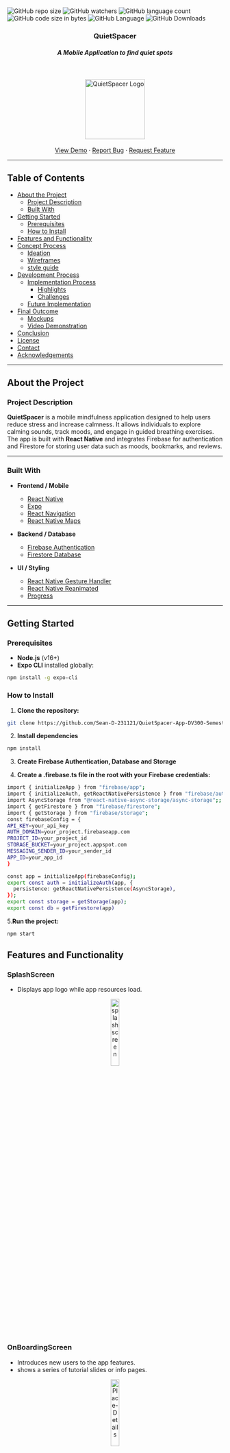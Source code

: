 
<br />

![GitHub repo size](https://img.shields.io/github/repo-size/Sean-D-231121/QuietSpacer-App-DV300-Semester-2-Term-3)
![GitHub watchers](https://img.shields.io/github/watchers/Sean-D-231121/QuietSpacer-App-DV300-Semester-2-Term-3)
![GitHub language count](https://img.shields.io/github/languages/count/Sean-D-231121/QuietSpacer-App-DV300-Semester-2-Term-3)
![GitHub code size in bytes](https://img.shields.io/github/languages/code-size/Sean-D-231121/QuietSpacer-App-DV300-Semester-2-Term-3)
![GitHub Language](https://img.shields.io/github/languages/top/Sean-D-231121/QuietSpacer-App-DV300-Semester-2-Term-3)
![GitHub Downloads](https://img.shields.io/github/downloads/Sean-D-231121/QuietSpacer-App-DV300-Semester-2-Term-3/total)


<h3 align="center">QuietSpacer</h3>
<h5 align="center">A Mobile Application to find quiet spots</h5>
</br>
<p align="center">
  <a href="https://github.com/Sean-D-231121/QuietSpacer-App-DV300-Semester-2-Term-3">
    <img src="assets/logo.png" align="center" alt="QuietSpacer Logo" width="auto" height="140">
  </a>
  <br />
  <br />
  <a href="https://drive.google.com/your-demo-link">View Demo</a>
  ·
  <a href="https://github.com/Sean-D-231121/QuietSpacer-App-DV300-Semester-2-Term-3/issues">Report Bug</a>
  ·
  <a href="https://github.com/Sean-D-231121/QuietSpacer-App-DV300-Semester-2-Term-3/issues">Request Feature</a>
</p>

---

## Table of Contents

* [About the Project](#about-the-project)
  * [Project Description](#project-description)
  * [Built With](#built-with)
* [Getting Started](#getting-started)
  * [Prerequisites](#prerequisites)
  * [How to Install](#how-to-install)
* [Features and Functionality](#features-and-functionality)
* [Concept Process](#concept-process)
  * [Ideation](#ideation)
  * [Wireframes](#wireframes)
  * [style guide](#style-guide)
* [Development Process](#development-process)
  * [Implementation Process](#implementation-process)
    * [Highlights](#highlights)
    * [Challenges](#challenges)
  * [Future Implementation](#future-implementation)
* [Final Outcome](#final-outcome)
  * [Mockups](#mockups)
  * [Video Demonstration](#video-demonstration)
* [Conclusion](#conclusion)
* [License](#license)
* [Contact](#contact)
* [Acknowledgements](#acknowledgements)

---
## About the Project
### Project Description

**QuietSpacer** is a mobile mindfulness application designed to help users reduce stress and increase calmness. It allows individuals to explore calming sounds, track moods, and engage in guided breathing exercises. The app is built with **React Native** and integrates Firebase for authentication and Firestore for storing user data such as moods, bookmarks, and reviews.  

---

### Built With

- **Frontend / Mobile**
  - [React Native](https://reactnative.dev/)
  - [Expo](https://expo.dev/)
  - [React Navigation](https://reactnavigation.org/)
  - [React Native Maps](https://github.com/react-native-maps/react-native-maps)

- **Backend / Database**
  - [Firebase Authentication](https://firebase.google.com/)
  - [Firestore Database](https://firebase.google.com/docs/firestore)

- **UI / Styling**
  - [React Native Gesture Handler](https://docs.swmansion.com/react-native-gesture-handler/)
  - [React Native Reanimated](https://docs.swmansion.com/react-native-reanimated/)
  - [Progress](https://www.npmjs.com/package/react-native-progress)

---

## Getting Started

### Prerequisites

- **Node.js** (v16+)
- **Expo CLI** installed globally:
```sh
npm install -g expo-cli
```
### How to Install
1. **Clone the repository:**
```sh
git clone https://github.com/Sean-D-231121/QuietSpacer-App-DV300-Semester-2-Term-3.git
```
2. **Install dependencies**
```sh
npm install
```
3. **Create Firebase Authentication, Database and Storage**

4. **Create a .firebase.ts file in the root with your Firebase credentials:**
```sh
import { initializeApp } from "firebase/app";
import { initializeAuth, getReactNativePersistence } from "firebase/auth";
import AsyncStorage from "@react-native-async-storage/async-storage";;
import { getFirestore } from "firebase/firestore";
import { getStorage } from "firebase/storage";
const firebaseConfig = {
API_KEY=your_api_key
AUTH_DOMAIN=your_project.firebaseapp.com
PROJECT_ID=your_project_id
STORAGE_BUCKET=your_project.appspot.com
MESSAGING_SENDER_ID=your_sender_id
APP_ID=your_app_id
}

const app = initializeApp(firebaseConfig);
export const auth = initializeAuth(app, {
  persistence: getReactNativePersistence(AsyncStorage),
});
export const storage = getStorage(app);
export const db = getFirestore(app)

```
5.**Run the project:**
```sh
npm start
```


## Features and Functionality

### SplashScreen
- Displays app logo while app resources load.
<p align="center">
 <img src="https://github.com/Sean-D-231121/QuietSpacer-App-DV300-Semester-2-Term-3/blob/main/assets/SplashScreen.png" align="center" alt="splashscreen" width="20%" height="auto">
</p>

### OnBoardingScreen
- Introduces new users to the app features.
- shows a series of tutorial slides or info pages.

<p align="center">
<img src="https://github.com/Sean-D-231121/QuietSpacer-App-DV300-Semester-2-Term-3/blob/main/assets/OnboardingScreen.png" align="center" alt="Place-Details" width="20%" height="auto">
</p>
    
### LoginScreen and Signup
- Handles user authentication and signup.
- includes username email/password inputs and profile image for profile display.
<p align="center">
  <img src="https://github.com/Sean-D-231121/QuietSpacer-App-DV300-Semester-2-Term-3/blob/main/assets/SignUp.png" align="center" alt="Signup" width="20%" height="auto">
  <img src="https://github.com/Sean-D-231121/QuietSpacer-App-DV300-Semester-2-Term-3/blob/main/assets/Login.png" align="center" alt="Login" width="20%" height="auto">
</p>

### HomeScreen
- The main screen after login
- Can look on map for nearby locations which have been marked as quiet and peaceful
- Add new places which you yourself find calming and might want to recommend to others
<p align="center">
  <img src="https://github.com/Sean-D-231121/QuietSpacer-App-DV300-Semester-2-Term-3/blob/main/assets/HomeScreen.png" alt="Homescreen" width="20%" />
  <img src="https://github.com/Sean-D-231121/QuietSpacer-App-DV300-Semester-2-Term-3/blob/main/assets/Add-place.png" alt="Add-place" width="20%" />
  <img src="https://github.com/Sean-D-231121/QuietSpacer-App-DV300-Semester-2-Term-3/blob/main/assets/View-place details.png" alt="View-place-details" width="20%" />
</p>

### Dashboard
- The main dashboard after login.
- Likely displays summaries of user data, moods, or visited places.
<p align="center">
<img src="https://github.com/Sean-D-231121/QuietSpacer-App-DV300-Semester-2-Term-3/blob/main/assets/Dashboard.png" align="center" alt="Dashboard" width="20%" height="auto">
</p>

### BookmarkScreen
- Shows places the user has bookmarked or favorited.
- Each card includes details like place name, calm score and location
<p align="center">
<img src="https://github.com/Sean-D-231121/QuietSpacer-App-DV300-Semester-2-Term-3/blob/main/assets/BookmarkScreen.png" align="center" alt="BookmarkScreen" width="20%" height="auto">
</p>

### PlaceDetailsScreen
- Displays detailed information for a specific place.
- Can bookmark the place for if wanting to be found later
- Add and view other user reviews
- look at calm score
<p align="center">
<img src="https://github.com/Sean-D-231121/QuietSpacer-App-DV300-Semester-2-Term-3/blob/main/assets/Place-Details.png" align="center" alt="Place-Details" width="20%" height="auto">
</p>

### ProfileScreen
- User profile management.
- Look at recently entered moods
<p align="center">
<img src="https://github.com/Sean-D-231121/QuietSpacer-App-DV300-Semester-2-Term-3/blob/main/assets/ProfileScreen.png" align="center" alt="ProfileScreen" width="20%" height="auto">
</p>


## Concept Process

### Ideation
I was Given Three Inspiration Cards:
- Reduce Stress
- Geolocation
- No traditional buttons

I found it challenging to come up with an idea for this my intial idea was to capture sounds in the vicinity and come up with a playlist but thinking back it was too much so I decided to make an app which allows you to mark locations for people who want to relaxing area where they can just relax.

### Wireframes
<p align="center">
<img src="https://github.com/Sean-D-231121/QuietSpacer-App-DV300-Semester-2-Term-3/blob/main/assets/Wireframe-SplashScreen.png" align="center" alt="SplashScreen" width="20%" height="auto">
<img src="https://github.com/Sean-D-231121/QuietSpacer-App-DV300-Semester-2-Term-3/blob/main/assets/Wireframe-SignUp.png" align="center" alt="Signup" width="20%" height="auto">
<img src="https://github.com/Sean-D-231121/QuietSpacer-App-DV300-Semester-2-Term-3/blob/main/assets/Wireframe-HomeScreen.png" align="center" alt="HomeScreen" width="20%" height="auto">
<img src="https://github.com/Sean-D-231121/QuietSpacer-App-DV300-Semester-2-Term-3/blob/main/assets/Wireframe-PlaceDetails.png" align="center" alt="PlaceDetails" width="20%" height="auto">
<img src="https://github.com/Sean-D-231121/QuietSpacer-App-DV300-Semester-2-Term-3/blob/main/assets/Wireframe-Add-Place.png" align="center" alt="Add-place" width="20%" height="auto">
<img src="https://github.com/Sean-D-231121/QuietSpacer-App-DV300-Semester-2-Term-3/blob/main/assets/Wireframe-ProfileScreen.png" align="center" alt="ProfileScreen" width="20%" height="auto">
<img src="https://github.com/Sean-D-231121/QuietSpacer-App-DV300-Semester-2-Term-3/blob/main/assets/Wireframe-BookmarkScreen.png" align="center" alt="BookmarkScreen" width="20%" height="auto">
</p>

### Style-Guide
<p align="center">
<img src="https://github.com/Sean-D-231121/QuietSpacer-App-DV300-Semester-2-Term-3/blob/main/assets/logos" align="center" alt="Logos" width="20%" height="auto">
<img src="https://github.com/Sean-D-231121/QuietSpacer-App-DV300-Semester-2-Term-3/blob/main/assets/colours.png" align="center" alt="ColourScheme" width="20%" height="auto">
<img src="https://github.com/Sean-D-231121/QuietSpacer-App-DV300-Semester-2-Term-3/blob/main/assets/fonts.png" align="center" alt="Fonts" width="20%" height="auto">
</p>

## Development Process
### Implementation process

* **Frontend** (React-Native + TypeScript + Expo)

  * Set up the react-native expo project.
  * Implemented navigation using react-navigation.
  * Implemented maps using react-native-maps.
  * Implemented Tweening for maps and profile.
  * Used expo-location to find my current location to search for nearby places.

* **Backend** (Firebase Authentication + Firebase Cloud Database + Firebase Cloud Storage)

  * Enabled Authentication of user through email and password and user creation
    in AuthService.ts
  * Able to store and add images to storage in firebase for others reference in
    BucketService.ts
  * Use CRUD Functionality to create, get, update and delete from database
    through DbService.ts

#### Highlights

* Able to add place on map through a long press and store it in database
* Dashboard which keeps track of moods in places
* Reviews which can store calm score and calculate it
* Using Swipe buttons instead of traditonal buttons.
* UI was fun to implement and I felt the packages were easier use.
* Onboarding screen was fun and was the easiest to implement.

#### Challenges

* Adding a place to database and getting the correct information.
* HomeStack was annoying to implement with DrawerNavigation.
* Struggled implementing SplashScreen.
* Showing markers and getting them from database.
* The different UI of android and Iphone.
* native Keyboard conflicts.
* Getting Firebase storage to work.

### Future Implementation

* **Gamification**: Introduce badges or rewards for discovering new quiet places or contributing reviews.
* **Community Features**: Add a feed where users can share experiences, tips, or photos of quiet spots.
* **Mood Journal Enhancements**: Expand tracking to include stress levels, focus, or productivity insights.
* **Push Notifications**: Notify users about nearby quiet spots or reminders to take mindfulness breaks.
* **Directions Support**: Provide direction support for safe travelling.
* **Dark Mode / Theme Customization**: Give users the option to personalize the look and feel of the app.
* 
These are some future implementations which I believe will make it more interactive and fun to use for people who want to find.

## Final Outcome

### Mockups

<p align="center">
<img src="https://github.com/Sean-D-231121/QuietSpacer-App-DV300-Semester-2-Term-3/blob/main/assets/Mockup-1" align="center" alt="Logos" width="80%" height="auto">
</p>
<p align="center">
<img src="https://github.com/Sean-D-231121/QuietSpacer-App-DV300-Semester-2-Term-3/blob/main/assets/Mockup-2" align="center" alt="Logos" width="80%" height="auto">
</p>
<p align="center">
<img src="https://github.com/Sean-D-231121/QuietSpacer-App-DV300-Semester-2-Term-3/blob/main/assets/Mockup-3" align="center" alt="Logos" width="80%" height="auto">
</p>
<p align="center">
<img src="https://github.com/Sean-D-231121/QuietSpacer-App-DV300-Semester-2-Term-3/blob/main/assets/Mockup-4" align="center" alt="Logos" width="80%" height="auto">
</p>

### Video Demonstration

[View Demonstration]()

## Conclusion


## License

Distributed under the MIT License. See `LICENSE` for more information.

---

## Contact

**Sean Dubbelman**  
Email: [231121@virtualwindow.co.za](mailto:231121@virtualwindow.co.za)  
GitHub: [@Sean](https://github.com/Sean-D-231121)


## Acknowledgements
* [Lecturer](https://github.com/Armand-OW)
* **Figma** for wireframing
* **Maps** for react-native-maps
* **react-native-reanimate** for animations
* **Firebase** for authentication, storage and CRUD functionality
* **React-native** for app building
* **expo** for development / runtime and some native functions
* [YouTube](https://www.youtube.com/)



